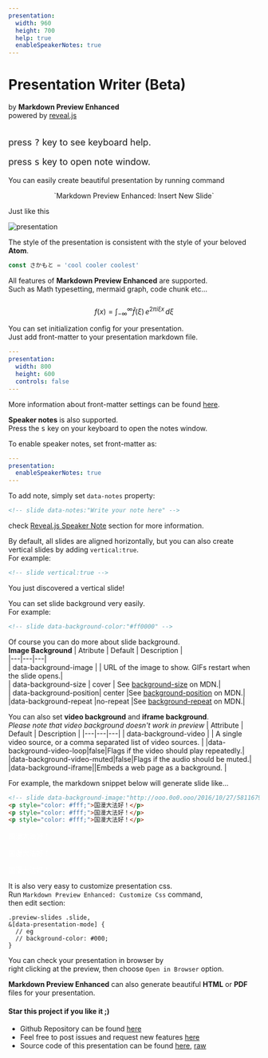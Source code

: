```yaml
---
presentation:
  width: 960
  height: 700
  help: true
  enableSpeakerNotes: true
---
```


<!-- slide data-notes:"Congrats! You just opened speaker notes" -->
# Presentation Writer (Beta)
by **Markdown Preview Enhanced**  
powered by [reveal.js](https://github.com/hakimel/reveal.js)  
<br>
<p style="font-size: 18px;">press <kbd>?</kbd> key to see keyboard help.</p>  
<p style="font-size: 18px;">press <kbd>s</kbd> key to open note window.</p>

<!-- slide -->
You can easily create beautiful presentation by running command   
<center> `Markdown Preview Enhanced: Insert New Slide` </center>  

<!-- slide -->
Just like this  

![presentation](http://ooo.0o0.ooo/2016/07/17/578c61408dd73.gif)

<!-- slide -->
The style of the presentation is consistent with the style of your beloved **Atom**.  
```javascript
const さかもと = 'cool cooler coolest'
```

<!-- slide -->
All features of **Markdown Preview Enhanced** are supported.   
Such as Math typesetting, mermaid graph, code chunk etc...  
<br>
$$
f(x) = \int_{-\infty}^\infty
    \hat f(\xi)\,e^{2 \pi i \xi x}
    \,d\xi
$$

<!-- slide -->   
You can set initialization config for your presentation.  
Just add front-matter to your presentation markdown file.  
```yaml
---
presentation:
  width: 800
  height: 600
  controls: false
---
```
More information about front-matter settings can be found [here](https://github.com/shd101wyy/markdown-preview-enhanced/blob/master/docs/presentation-front-matter.md).

<!-- slide data-notes:"This is speaker note"-->  
**Speaker notes** is also supported.  
Press the <kbd>s</kbd> key on your keyboard to open the notes window.  

To enable speaker notes, set front-matter as:  
```yaml  
---
presentation:
  enableSpeakerNotes: true
---
```  
To add note, simply set `data-notes` property:
```html
<!-- slide data-notes:"Write your note here" -->
```
check [Reveal.js Speaker Note](https://github.com/hakimel/reveal.js#speaker-notes) section for more information.


<!-- slide vertical:true -->
By default, all slides are aligned horizontally, but you can also create vertical slides by adding `vertical:true`.  
For example:  
```html
<!-- slide vertical:true -->
```  

<!-- slide vertical:true -->
You just discovered a vertical slide!

<!-- slide -->
You can set slide background very easily.   
For example:
```html
<!-- slide data-background-color:"#ff0000" -->
```

<!-- slide data-background-color:"#ffebcf"-->
Of course you can do more about slide background.  
**Image Background**
| Atribute | Default | Description |  
|---|---|---|  
| data-background-image	 |  | URL of the image to show. GIFs restart when the slide opens.|  
| data-background-size	| cover | See [background-size](https://developer.mozilla.org/docs/Web/CSS/background-size) on MDN.|  
| data-background-position| center |See [background-position](https://developer.mozilla.org/docs/Web/CSS/background-position) on MDN.|  
|data-background-repeat	|no-repeat	|See [background-repeat](https://developer.mozilla.org/docs/Web/CSS/background-repeat) on MDN.|    

<!-- slide -->
You can also set **video background** and **iframe background**.  
*Please note that video background doesn't work in preview*
| Attribute  | Default  | Description |
|---|---|---|
| data-background-video	  |   | A single video source, or a comma separated list of video sources. |
|data-background-video-loop|false|Flags if the video should play repeatedly.|
|data-background-video-muted|false|Flags if the audio should be muted.|
|data-background-iframe||Embeds a web page as a background. |

<!-- slide -->
For example, the markdown snippet below will generate slide like...  
```html
<!-- slide data-background-image:"http://ooo.0o0.ooo/2016/10/27/581167987ec08.jpg" data-transition:"zoom" -->
<p style="color: #fff;">国漫大法好！</p>
<p style="color: #fff;">国漫大法好！</p>
<p style="color: #fff;">国漫大法好！</p>
```

<!-- slide data-background-image:"http://ooo.0o0.ooo/2016/10/27/581167987ec08.jpg"
data-transition:"zoom"
-->
<p style="color: #fff;">国漫大法好！</p>
<p style="color: #fff;">国漫大法好！</p>
<p style="color: #fff;">国漫大法好！</p>

<!-- slide -->
It is also very easy to customize presentation css.  
Run `Markdown Preview Enhanced: Customize Css` command,   
then edit section:
```less
.preview-slides .slide,
&[data-presentation-mode] {
  // eg
  // background-color: #000;
}
```

<!-- slide -->
You can check your presentation in browser by   
right clicking at the preview, then choose `Open in Browser` option.  

<!-- slide -->
**Markdown Preview Enhanced** can also generate beautiful **HTML** or **PDF** files for your presentation.

<!-- slide -->  
#### Star this project if you like it ;)    
* Github Repository can be found [here](https://github.com/shd101wyy/markdown-preview-enhanced)
* Feel free to post issues and request new features [here](https://github.com/shd101wyy/markdown-preview-enhanced/issues)
* Source code of this presentation can be found [here](https://github.com/shd101wyy/markdown-preview-enhanced/blob/master/docs/presentation-intro.md), [raw](https://raw.githubusercontent.com/shd101wyy/markdown-preview-enhanced/master/docs/presentation-intro.md)  

<!-- slide data-background-image:"http://ooo.0o0.ooo/2016/07/18/578c66da6a5a3.jpg" -->
